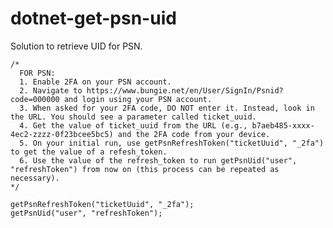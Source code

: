 # dotnet-get-psn-uid
Solution to retrieve UID for PSN.

    /*
      FOR PSN:
      1. Enable 2FA on your PSN account.
      2. Navigate to https://www.bungie.net/en/User/SignIn/Psnid?code=000000 and login using your PSN account.
      3. When asked for your 2FA code, DO NOT enter it. Instead, look in the URL. You should see a parameter called ticket_uuid.
      4. Get the value of ticket_uuid from the URL (e.g., b7aeb485-xxxx-4ec2-zzzz-0f23bcee5bc5) and the 2FA code from your device.
      5. On your initial run, use getPsnRefreshToken("ticketUuid", "_2fa") to get the value of a refesh_token.
      6. Use the value of the refresh_token to run getPsnUid("user", "refreshToken") from now on (this process can be repeated as necessary).
    */

    getPsnRefreshToken("ticketUuid", "_2fa");
    getPsnUid("user", "refreshToken");
